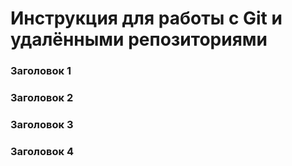 # Инструкция для работы с Git и удалёнными репозиториями
### Заголовок 1
### Заголовок 2
### Заголовок 3
### Заголовок 4